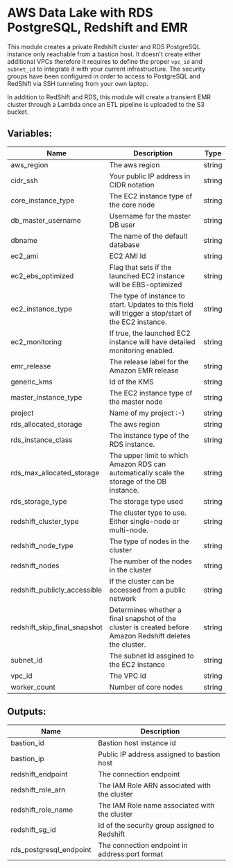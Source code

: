 # AWS Data Lake with RDS PostgreSQL, Redshift and EMR

This module creates a private Redshift cluster and RDS PostgreSQL instance only reachable from a bastion host. It doesn't create either additional VPCs therefore it requires to define the proper `vpc_id` and `subnet_id` to integrate it with your current infrastructure. The security groups have been configured in order to access to PostgreSQL and RedShift via SSH tunneling from your own laptop.

In addition to RedShift and RDS, this module will create a transient EMR cluster through a Lambda once an ETL pipeline is uploaded to the S3 bucket.

## Variables:

| Name | Description | Type |
|------|-------------|:----:|
| aws_region | The aws region | string |
| cidr_ssh | Your public IP address in CIDR notation | string |
| core_instance_type | The EC2 instance type of the core node | string |
| db_master_username | Username for the master DB user | string |
| dbname | The name of the default database | string |
| ec2_ami | EC2 AMI Id | string |
| ec2_ebs_optimized | Flag that sets if the launched EC2 instance will be EBS-optimized | string |
| ec2_instance_type | The type of instance to start. Updates to this field will trigger a stop/start of the EC2 instance. | string |
| ec2_monitoring |  If true, the launched EC2 instance will have detailed monitoring enabled. | string |
| emr_release | The release label for the Amazon EMR release | string |
| generic_kms | Id of the KMS | string |
| master_instance_type | The EC2 instance type of the master node | string |
| project | Name of my project :-) | string |
| rds_allocated_storage | The aws region | string |
| rds_instance_class | The instance type of the RDS instance. | string |
| rds_max_allocated_storage | The upper limit to which Amazon RDS can automatically scale the storage of the DB instance.| string |
| rds_storage_type | The storage type used | string |
| redshift_cluster_type | The cluster type to use. Either single-node or multi-node. | string |
| redshift_node_type | The type of nodes in the cluster | string |
| redshift_nodes | The number of the nodes in the cluster | string |
| redshift_publicly_accessible | If the cluster can be accessed from a public network | string |
| redshift_skip_final_snapshot | Determines whether a final snapshot of the cluster is created before Amazon Redshift deletes the cluster. | string |
| subnet_id | The subnet Id assgined to the EC2 instance | string |
| vpc_id | The VPC Id | string |
| worker_count | Number of core nodes | string |


## Outputs:

| Name | Description |
|------|-------------|
| bastion_id | Bastion host instance id |
| bastion_ip | Public IP address assigned to bastion host |
| redshift_endpoint | The connection endpoint |
| redshift_role_arn | The IAM Role ARN associated with the cluster  |
| redshift_role_name | The IAM Role name associated with the cluster |
| redshift_sg_id | Id of the security group assigned to Redshift |
| rds_postgresql_endpoint | The connection endpoint in address:port format |
